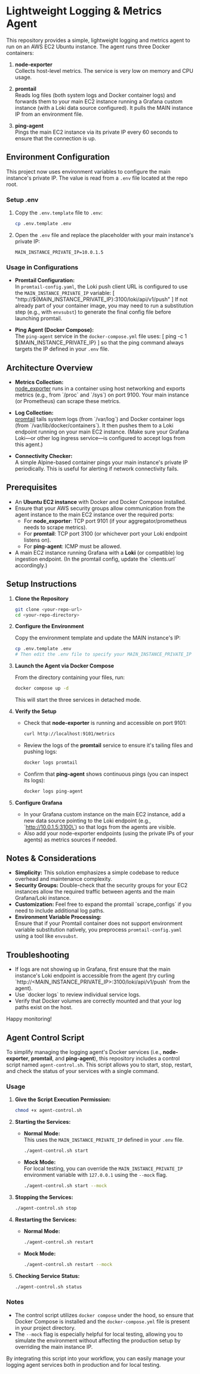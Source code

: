 # Lightweight Logging & Metrics Agent

This repository provides a simple, lightweight logging and metrics agent to run on an AWS EC2 Ubuntu instance. The agent runs three Docker containers:

1. **node-exporter**  
   Collects host-level metrics. The service is very low on memory and CPU usage.

2. **promtail**  
   Reads log files (both system logs and Docker container logs) and forwards them to your main EC2 instance running a Grafana custom instance (with a Loki data source configured). It pulls the MAIN instance IP from an environment file.

3. **ping-agent**  
   Pings the main EC2 instance via its private IP every 60 seconds to ensure that the connection is up.

## Environment Configuration

This project now uses environment variables to configure the main instance's private IP. The value is read from a `.env` file located at the repo root.

### Setup .env

1. Copy the `.env.template` file to `.env`:
   ```bash
   cp .env.template .env
   ```

2. Open the `.env` file and replace the placeholder with your main instance's private IP:
   ```env
   MAIN_INSTANCE_PRIVATE_IP=10.0.1.5
   ```

### Usage in Configurations

- **Promtail Configuration:**  
  In `promtail-config.yaml`, the Loki push client URL is configured to use the `MAIN_INSTANCE_PRIVATE_IP` variable:
  \[
  "http://${MAIN_INSTANCE_PRIVATE_IP}:3100/loki/api/v1/push"
  \]
  If not already part of your container image, you may need to run a substitution step (e.g., with `envsubst`) to generate the final config file before launching promtail.

- **Ping Agent (Docker Compose):**  
  The `ping-agent` service in the `docker-compose.yml` file uses:
  \[
  ping -c 1 \${MAIN_INSTANCE_PRIVATE_IP}
  \]
  so that the ping command always targets the IP defined in your `.env` file.

## Architecture Overview

- **Metrics Collection:**  
  [node_exporter](https://github.com/prometheus/node_exporter) runs in a container using host networking and exports metrics (e.g., from \`/proc\` and \`/sys\`) on port 9100. Your main instance (or Prometheus) can scrape these metrics.

- **Log Collection:**  
  [promtail](https://grafana.com/docs/loki/latest/clients/promtail/) tails system logs (from \`/var/log\`) and Docker container logs (from \`/var/lib/docker/containers\`). It then pushes them to a Loki endpoint running on your main EC2 instance. (Make sure your Grafana Loki—or other log ingress service—is configured to accept logs from this agent.)

- **Connectivity Checker:**  
  A simple Alpine-based container pings your main instance's private IP periodically. This is useful for alerting if network connectivity fails.

## Prerequisites

- An **Ubuntu EC2 instance** with Docker and Docker Compose installed.
- Ensure that your AWS security groups allow communication from the agent instance to the main EC2 instance over the required ports:
  - For **node_exporter**: TCP port 9101 (if your aggregator/prometheus needs to scrape metrics).
  - For **promtail**: TCP port 3100 (or whichever port your Loki endpoint listens on).
  - For **ping-agent**: ICMP must be allowed.
- A main EC2 instance running Grafana with a **Loki** (or compatible) log ingestion endpoint. (In the promtail config, update the \`clients.url\` accordingly.)

## Setup Instructions

1. **Clone the Repository**

   ```bash
   git clone <your-repo-url>
   cd <your-repo-directory>
   ```

2. **Configure the Environment**

   Copy the environment template and update the MAIN instance's IP:
   ```bash
   cp .env.template .env
   # Then edit the .env file to specify your MAIN_INSTANCE_PRIVATE_IP value.
   ```

3. **Launch the Agent via Docker Compose**

   From the directory containing your files, run:
   ```bash
   docker compose up -d
   ```
   This will start the three services in detached mode.

4. **Verify the Setup**

   - Check that **node-exporter** is running and accessible on port 9101:
     ```bash
     curl http://localhost:9101/metrics
     ```
   - Review the logs of the **promtail** service to ensure it's tailing files and pushing logs:
     ```bash
     docker logs promtail
     ```
   - Confirm that **ping-agent** shows continuous pings (you can inspect its logs):
     ```bash
     docker logs ping-agent
     ```

5. **Configure Grafana**

   - In your Grafana custom instance on the main EC2 instance, add a new data source pointing to the Loki endpoint (e.g., \`http://10.0.1.5:3100\`) so that logs from the agents are visible.
   - Also add your node-exporter endpoints (using the private IPs of your agents) as metrics sources if needed.

## Notes & Considerations

- **Simplicity:** This solution emphasizes a simple codebase to reduce overhead and maintenance complexity.
- **Security Groups:** Double-check that the security groups for your EC2 instances allow the required traffic between agents and the main Grafana/Loki instance.
- **Customization:** Feel free to expand the promtail \`scrape_configs\` if you need to include additional log paths.
- **Environment Variable Processing:**  
  Ensure that if your Promtail container does not support environment variable substitution natively, you preprocess `promtail-config.yaml` using a tool like `envsubst`.

## Troubleshooting

- If logs are not showing up in Grafana, first ensure that the main instance's Loki endpoint is accessible from the agent (try curling \`http://<MAIN_INSTANCE_PRIVATE_IP>:3100/loki/api/v1/push\` from the agent).
- Use \`docker logs\` to review individual service logs.  
- Verify that Docker volumes are correctly mounted and that your log paths exist on the host.

Happy monitoring!

## Agent Control Script

To simplify managing the logging agent's Docker services (i.e., **node-exporter**, **promtail**, and **ping-agent**), this repository includes a control script named `agent-control.sh`. This script allows you to start, stop, restart, and check the status of your services with a single command.

### Usage

1. **Give the Script Execution Permission:**

   ```bash
   chmod +x agent-control.sh
   ```

2. **Starting the Services:**

   - **Normal Mode:**  
     This uses the `MAIN_INSTANCE_PRIVATE_IP` defined in your `.env` file.
     ```bash
     ./agent-control.sh start
     ```
     
   - **Mock Mode:**  
     For local testing, you can override the `MAIN_INSTANCE_PRIVATE_IP` environment variable with `127.0.0.1` using the `--mock` flag.
     ```bash
     ./agent-control.sh start --mock
     ```

3. **Stopping the Services:**

   ```bash
   ./agent-control.sh stop
   ```

4. **Restarting the Services:**

   - **Normal Mode:**
     ```bash
     ./agent-control.sh restart
     ```
   
   - **Mock Mode:**
     ```bash
     ./agent-control.sh restart --mock
     ```

5. **Checking Service Status:**

   ```bash
   ./agent-control.sh status
   ```

### Notes

- The control script utilizes `docker compose` under the hood, so ensure that Docker Compose is installed and the `docker-compose.yml` file is present in your project directory.
- The `--mock` flag is especially helpful for local testing, allowing you to simulate the environment without affecting the production setup by overriding the main instance IP.

By integrating this script into your workflow, you can easily manage your logging agent services both in production and for local testing. 